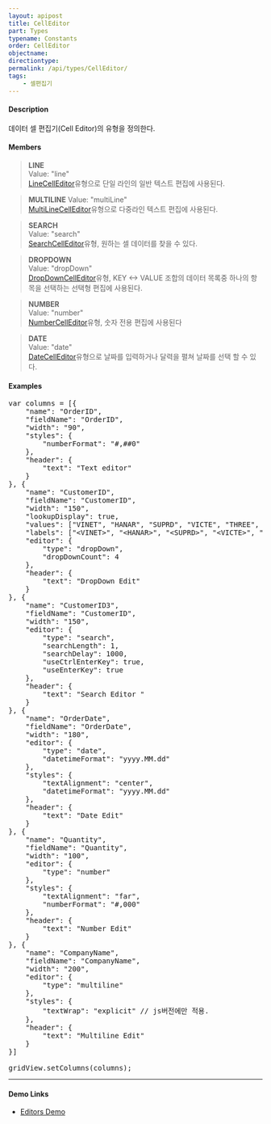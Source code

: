 ```yaml
---
layout: apipost
title: CellEditor
part: Types
typename: Constants
order: CellEditor
objectname: 
directiontype: 
permalink: /api/types/CellEditor/
tags:
    - 셀편집기
---
```


#### Description

데이터 셀 편집기(Cell Editor)의 유형을 정의한다.

#### Members

> **LINE**      
> Value: "line"     
> [LineCellEditor](/api/types/LineCellEditor)유형으로 단일 라인의 일반 텍스트 편집에 사용된다.                 

> **MULTILINE** 
> Value: "multiLine"     
> [MultiLineCellEditor](/api/types/MultiLineCellEditor)유형으로 다중라인 텍스트 편집에 사용된다.      

> **SEARCH**  
> Value: "search"   
> [SearchCellEditor](/api/types/SearchCellEditor)유형, 원하는 셀 데이터를 찾을 수 있다.

> **DROPDOWN**  
> Value: "dropDown"     
> [DropDownCellEditor](/api/types/DropDownCellEditor)유형, KEY <-> VALUE 조합의 데이터 목록중 하나의 항목을 선택하는 선택형 편집에 사용된다.     

> **NUMBER**    
> Value: "number"   
> [NumberCellEditor](/api/types/NumberCellEditor)유형, 숫자 전용 편집에 사용된다                

> **DATE**      
> Value: "date"      
> [DateCellEditor](/api/types/DateCellEditor)유형으로 날짜를 입력하거나 달력을 펼쳐 날짜를 선택 할 수 있다.       

#### Examples   

<pre class="prettyprint">
var columns = [{
    "name": "OrderID",
    "fieldName": "OrderID",
    "width": "90",
    "styles": {
        "numberFormat": "#,##0"
    },
    "header": {
        "text": "Text editor"
    }
}, {
    "name": "CustomerID",
    "fieldName": "CustomerID",
    "width": "150",
    "lookupDisplay": true,
    "values": ["VINET", "HANAR", "SUPRD", "VICTE", "THREE", "SEVEN"],
    "labels": [&quot;&lt;VINET&gt;&quot;, &quot;&lt;HANAR&gt;&quot;, &quot;&lt;SUPRD&gt;&quot;, &quot;&lt;VICTE&gt;&quot;, &quot;&lt;THREE&gt;&quot;, &quot;&lt;SEVEN&gt;&quot;],
    "editor": {
        "type": "dropDown",
        "dropDownCount": 4
    },
    "header": {
        "text": "DropDown Edit"
    }
}, {
    "name": "CustomerID3",
    "fieldName": "CustomerID",
    "width": "150",
    "editor": {
        "type": "search",
        "searchLength": 1,  
        "searchDelay": 1000,
        "useCtrlEnterKey": true,
        "useEnterKey": true
    },
    "header": {
        "text": "Search Editor "
    }
}, {
    "name": "OrderDate",
    "fieldName": "OrderDate",
    "width": "180",
    "editor": {
        "type": "date",
        "datetimeFormat": "yyyy.MM.dd"
    },
    "styles": {
        "textAlignment": "center",
        "datetimeFormat": "yyyy.MM.dd"
    },
    "header": {
        "text": "Date Edit"
    }
}, {
    "name": "Quantity",
    "fieldName": "Quantity",
    "width": "100",
    "editor": {
        "type": "number"
    },
    "styles": {
        "textAlignment": "far",
        "numberFormat": "#,000"
    },
    "header": {
        "text": "Number Edit"
    }
}, {
    "name": "CompanyName",
    "fieldName": "CompanyName",
    "width": "200",
    "editor": {
        "type": "multiline"
    },
    "styles": {
        "textWrap": "explicit" // js버전에만 적용.
    },
    "header": {
        "text": "Multiline Edit"
    }
}]

gridView.setColumns(columns);
</pre>                  

---

#### Demo Links

* [Editors Demo](http://demo.realgrid.net/Demo/Editors)
